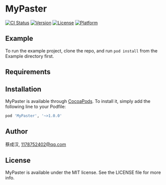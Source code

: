 # MyPaster

[![CI Status](http://img.shields.io/travis/蔡成汉/MyPaster.svg?style=flat)](https://travis-ci.org/蔡成汉/MyPaster)
[![Version](https://img.shields.io/cocoapods/v/MyPaster.svg?style=flat)](http://cocoapods.org/pods/MyPaster)
[![License](https://img.shields.io/cocoapods/l/MyPaster.svg?style=flat)](http://cocoapods.org/pods/MyPaster)
[![Platform](https://img.shields.io/cocoapods/p/MyPaster.svg?style=flat)](http://cocoapods.org/pods/MyPaster)

## Example

To run the example project, clone the repo, and run `pod install` from the Example directory first.

## Requirements

## Installation

MyPaster is available through [CocoaPods](http://cocoapods.org). To install
it, simply add the following line to your Podfile:

```ruby
pod 'MyPaster', '~>1.0.0'
```

## Author

蔡成汉, 1178752402@qq.com

## License

MyPaster is available under the MIT license. See the LICENSE file for more info.

